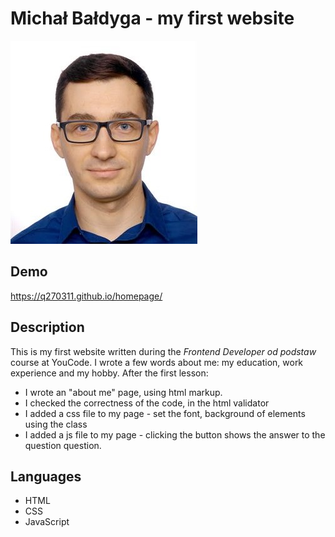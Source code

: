 # Michał Bałdyga - my first website
![Michał Bałdyga](img/MB.jpg)
## Demo
https://q270311.github.io/homepage/
## Description 
This is my first website written during the _Frontend Developer od podstaw_ course at YouCode. I wrote a few words about me: 
my education, work experience and my hobby.
After the first lesson:
- I wrote an "about me" page, using html markup.
- I checked the correctness of the code, in the html validator
- I added a css file to my page - set the font, background of elements using the class
- I added a js file to my page - clicking the button shows the answer to the question question.

## Languages
 - HTML
 - CSS
 - JavaScript